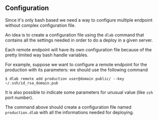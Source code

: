 ## Configuration

Since it's only bash based we need a way to configure multiple endpoint
without complex configuration file.

An idea is to create a configuration file using the ``dlab`` command that
contains all the settings needed in order to do a deploy in a given server.

Each remote endpoint will have its own configuration file because of the
pretty limited way bash handle variables.

For example, suppose we want to configure a remote endpoint for the production
with its parameters: we should use the following command

    $ dlab remote add production user@domain public/ --key ~/.ssh/id_rsa_domain.pub

It is also possible to indicate some parameters for unusual value (like ``ssh``
port number).

The command above should create a configuration file named ``production.dlab`` with all
the informations needed for deploying.
